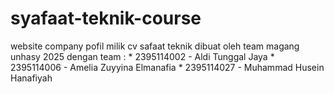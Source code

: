 # syafaat-teknik-course
website company pofil milik cv safaat teknik dibuat oleh team magang unhasy 2025
dengan team :
              * 2395114002 - Aldi Tunggal Jaya
              * 2395114006 - Amelia Zuyyina Elmanafia
              * 2395114027 - Muhammad Husein Hanafiyah
